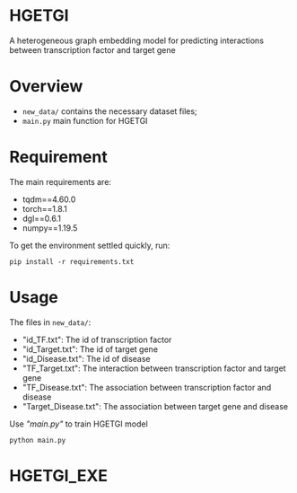 # HGETGI

A heterogeneous graph embedding model for predicting interactions between transcription factor and target gene

# Overview

- `new_data/` contains the necessary dataset files;
- `main.py` main function for HGETGI

# Requirement

The main requirements are:

- tqdm==4.60.0
- torch==1.8.1
- dgl==0.6.1
- numpy==1.19.5 

<p> To get the environment settled quickly, run: </p>

```
pip install -r requirements.txt
```

# Usage
The files in `new_data/`:
- "id_TF.txt": The id of transcription factor
- "id_Target.txt": The id of target gene
- "id_Disease.txt": The id of disease
- "TF_Target.txt": The interaction between transcription factor and target gene
- "TF_Disease.txt": The association between transcription factor and disease
- "Target_Disease.txt": The association between target gene and disease

Use *"main.py"* to train HGETGI model
```
python main.py
```
# HGETGI_EXE


